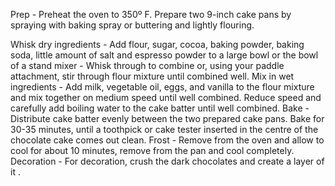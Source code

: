 Prep - Preheat the oven to 350º F. Prepare two 9-inch cake pans by spraying with baking spray or buttering and lightly flouring.

Whisk dry ingredients - Add flour, sugar, cocoa, baking powder, baking soda,  little amount of salt and espresso powder to a large bowl or the bowl of a stand mixer - Whisk through to combine or, using your paddle attachment, stir through flour mixture until combined well.
Mix in wet ingredients - Add milk, vegetable oil, eggs, and vanilla to the flour mixture and mix together on medium speed until well combined. Reduce speed and carefully add boiling water to the cake batter until well combined.
Bake - Distribute cake batter evenly between the two prepared cake pans. Bake for 30-35 minutes, until a toothpick or cake tester inserted in the centre of the chocolate cake comes out clean.
Frost - Remove from the oven and allow to cool for about 10 minutes, remove from the pan and cool completely. 
Decoration - For decoration, crush the dark chocolates and create a layer of it .
